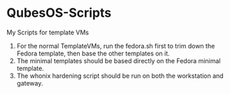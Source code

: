 # QubesOS-Scripts
My Scripts for template VMs

1. For the normal TemplateVMs, run the fedora.sh first to trim down the Fedora template, then base the other templates on it.
2. The minimal templates should be based directly on the Fedora minimal template.
3. The whonix hardening script should be run on both the workstation and gateway.
